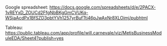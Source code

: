 Google spreadsheet: https://docs.google.com/spreadsheets/d/e/2PACX-1vREYxD_ZOUCd2FfgNbBKgGmCVUKq-WSjaAcdPx1BfSZD3pbtYVh1257yrBufTti46pJwAxNr8XLOimj/pubhtml



Tableau: https://public.tableau.com/app/profile/will.carnevale/viz/MetisBusinessModuleEDA/Sheet4?publish=yes